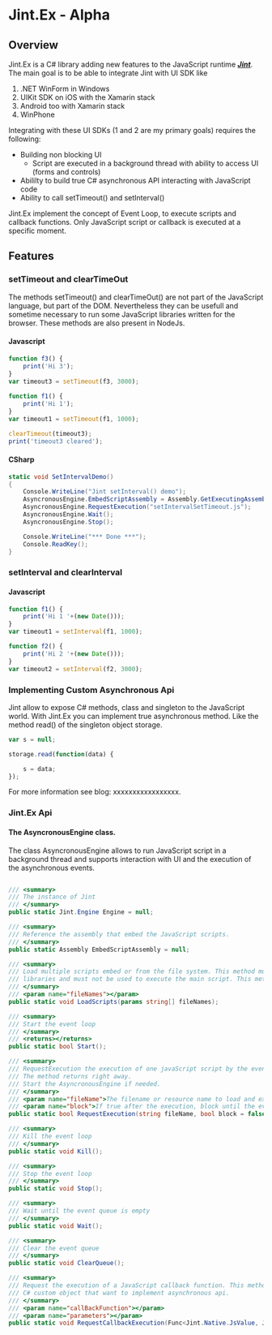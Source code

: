 ﻿# Jint.Ex - Alpha

## Overview

Jint.Ex is a C# library adding new features to the JavaScript runtime ***[Jint](https://github.com/sebastienros/jint)***.
The main goal is to be able to integrate Jint with UI SDK like 

1. .NET WinForm in Windows
2. UIKit SDK on iOS with the Xamarin stack 
3. Android too with Xamarin stack
4. WinPhone

Integrating with these UI SDKs (1 and 2 are my primary goals) requires the following:

* Building non blocking UI
    * Script are executed in a background thread with ability to access UI (forms and controls)
* Abililty to build true C# asynchronous API interacting with JavaScript code
* Ability to call setTimeout() and setInterval()

Jint.Ex implement the concept of Event Loop, to execute scripts and callback functions.
Only JavaScript script or callback is executed at a specific moment.

## Features

### setTimeout and clearTimeOut
The methods setTimeout() and clearTimeOut() are not part of the JavaScript language,
but part of the DOM. Nevertheless they can be usefull and sometime necessary
to run some JavaScript libraries written for the browser.
These methods are also present in NodeJs.

#### Javascript

```javascript
function f3() {
    print('Hi 3');
}
var timeout3 = setTimeout(f3, 3000);
    
function f1() {
    print('Hi 1');
}
var timeout1 = setTimeout(f1, 1000);

clearTimeout(timeout3);
print('timeout3 cleared');
```

#### CSharp

```csharp
static void SetIntervalDemo()
{
    Console.WriteLine("Jint setInterval() demo");
    AsyncronousEngine.EmbedScriptAssembly = Assembly.GetExecutingAssembly();
    AsyncronousEngine.RequestExecution("setIntervalSetTimeout.js");   
    AsyncronousEngine.Wait();
    AsyncronousEngine.Stop();

    Console.WriteLine("*** Done ***");
    Console.ReadKey();
}
```

### setInterval and clearInterval

#### Javascript

```javascript
function f1() {
    print('Hi 1 '+(new Date()));
}
var timeout1 = setInterval(f1, 1000);

function f2() {
    print('Hi 2 '+(new Date()));
}
var timeout2 = setInterval(f2, 3000);
```

### Implementing Custom Asynchronous Api

Jint allow to expose C# methods, class and singleton to the JavaScript world. With Jint.Ex
you can implement true asynchronous method. Like the method read() of the singleton object storage.

```javascript
var s = null;

storage.read(function(data) {

    s = data;
});
```

For more information see blog: xxxxxxxxxxxxxxxxx.

### Jint.Ex Api

#### The AsyncronousEngine class.
The class AsyncronousEngine allows to run JavaScript script in a background thread
and supports interaction with UI and the execution of the asynchronous events.

```csharp

/// <summary>
/// The instance of Jint
/// </summary>
public static Jint.Engine Engine = null;

/// <summary>
/// Reference the assembly that embed the JavaScript scripts.
/// </summary>
public static Assembly EmbedScriptAssembly = null;

/// <summary>
/// Load multiple scripts embed or from the file system. This method must be used the load
/// libraries and must not be used to execute the main script. This method is synchronous.
/// </summary>
/// <param name="fileNames"></param>
public static void LoadScripts(params string[] fileNames);

/// <summary>
/// Start the event loop
/// </summary>
/// <returns></returns>
public static bool Start();

/// <summary>
/// RequestExecution the execution of one javaScript script by the event loop. 
/// The method returns right away. 
/// Start the AsyncronousEngine if needed.
/// </summary>
/// <param name="fileName">The filename or resource name to load and execute</param>
/// <param name="block">If true after the execution, block until the event queue is empty</param>
public static bool RequestExecution(string fileName, bool block = false);

/// <summary>
/// Kill the event loop
/// </summary>
public static void Kill();

/// <summary>
/// Stop the event loop
/// </summary>
public static void Stop();

/// <summary>
/// Wait until the event queue is empty
/// </summary>
public static void Wait();

/// <summary>
/// Clear the event queue
/// </summary>
public static void ClearQueue();

/// <summary>
/// Request the execution of a JavaScript callback function. This method should be called by 
/// C# custom object that want to implement asynchronous api.
/// </summary>
/// <param name="callBackFunction"></param>
/// <param name="parameters"></param>
public static void RequestCallbackExecution(Func<Jint.Native.JsValue, Jint.Native.JsValue[], Jint.Native.JsValue> callBackFunction, List<JsValue>  parameters);

```